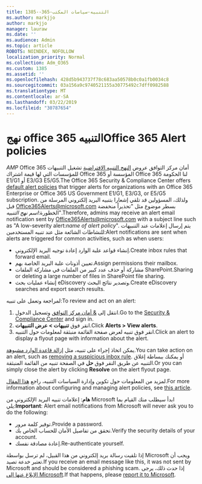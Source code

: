 ```yaml
---
title: 1385--365-التنبيه-سياسات المكتب
ms.author: markjjo
author: markjjo
manager: lauraw
ms.date: ''
ms.audience: Admin
ms.topic: article
ROBOTS: NOINDEX, NOFOLLOW
localization_priority: Normal
ms.collection: Adm_O365
ms.custom: 1385
ms.assetid: ''
ms.openlocfilehash: 428d5b943737f78c683aa50578b0c0a1fb0034c8
ms.sourcegitcommit: 03a156a9c9740521155a30775492c7dff0982588
ms.translationtype: MT
ms.contentlocale: ar-SA
ms.lasthandoff: 03/22/2019
ms.locfileid: "30787654"
---
```

# <a name="office-365-alert-policies"></a><span data-ttu-id="d5330-102">نهج office 365 التنبيه</span><span class="sxs-lookup"><span data-stu-id="d5330-102">Office 365 Alert policies</span></span>

<span data-ttu-id="d5330-103">_AMP_ Office 365 أمان مركز التوافق عروض [النهج التنبيه الافتراضية](https://docs.microsoft.com/office365/securitycompliance/alert-policies#default-alert-policies) تشغيل التنبيهات للمؤسسات التي لها قيمة اشتراك Office 365 المؤسسة أو Office 365 لنا الحكومة E1/G1 أو E3/G3 E5/G5.</span><span class="sxs-lookup"><span data-stu-id="d5330-103">The Office 365 Security & Compliance Center offers [default alert policies](https://docs.microsoft.com/office365/securitycompliance/alert-policies#default-alert-policies) that trigger alerts for organizations with an Office 365 Enterprise or Office 365 US Government E1/G1, E3/G3, or E5/G5 subscription.</span></span> <span data-ttu-id="d5330-104">ولذلك، المسؤولين قد تلقي إشعارا بتنبيه البريد إلكتروني المرسلة من قبل Office365Alerts@microsoft.com بسطر موضوع مثل "تحذيراً منخفضة الخطورة:*اسم نهج التنبيه*".</span><span class="sxs-lookup"><span data-stu-id="d5330-104">Therefore, admins may receive an alert email notification sent by Office365Alerts@microsoft.com with a subject line such as "A low-severity alert:*name of alert policy*".</span></span> <span data-ttu-id="d5330-105">يتم إرسال إعلامات عند التنبيهات للنشاطات الشائعة مثل عند تنبيه المستخدمين:</span><span class="sxs-lookup"><span data-stu-id="d5330-105">Alert notifications are sent when alerts are triggered for common activities, such as when users:</span></span>

- <span data-ttu-id="d5330-106">إنشاء قواعد علبة الوارد إعادة توجيه البريد الإلكتروني.</span><span class="sxs-lookup"><span data-stu-id="d5330-106">Create inbox rules that forward email.</span></span>
- <span data-ttu-id="d5330-107">تعيين أذونات علبة البريد الخاصة بهم.</span><span class="sxs-lookup"><span data-stu-id="d5330-107">Assign permissions their mailbox.</span></span>
- <span data-ttu-id="d5330-108">مشاركة أو حذف عدد كبير من الملفات في مشاركة الملفات SharePoint.</span><span class="sxs-lookup"><span data-stu-id="d5330-108">Sharing or deleting a large number of files in SharePoint file sharing.</span></span>
- <span data-ttu-id="d5330-109">إنشاء عمليات بحث eDiscovery وتصدير نتائج البحث.</span><span class="sxs-lookup"><span data-stu-id="d5330-109">Create eDiscovery searches and export search results.</span></span>
 
<span data-ttu-id="d5330-110">لمراجعة وتعمل على تنبيه:</span><span class="sxs-lookup"><span data-stu-id="d5330-110">To review and act on an alert:</span></span>

1. <span data-ttu-id="d5330-111">انتقل إلى [& أمان مركز التوافق](https://protection.office.com) وتسجيل الدخول.</span><span class="sxs-lookup"><span data-stu-id="d5330-111">Go to the [Security & Compliance Center](https://protection.office.com) and sign in.</span></span>
2. <span data-ttu-id="d5330-112">انقر فوق **تنبيهات > عرض التنبيهات**.</span><span class="sxs-lookup"><span data-stu-id="d5330-112">Click **Alerts > View alerts**.</span></span>
3. <span data-ttu-id="d5330-113">انقر فوق تنبيه لعرض صفحة القائمة منبثقة لمعلومات حول التنبيه.</span><span class="sxs-lookup"><span data-stu-id="d5330-113">Click an alert to display a flyout page with information about the alert.</span></span>

<span data-ttu-id="d5330-114">يمكن اتخاذ إجراء على تنبيه، مثل [إزالة قاعدة الوارد مشبوهة](https://docs.microsoft.com/office365/securitycompliance/responding-to-a-compromised-email-account).</span><span class="sxs-lookup"><span data-stu-id="d5330-114">You can take action on an alert, such as [removing a suspicious inbox rule](https://docs.microsoft.com/office365/securitycompliance/responding-to-a-compromised-email-account).</span></span> <span data-ttu-id="d5330-115">أو يمكنك ببساطة إغلاق التنبيه عن طريق النقر فوق **حل** في الصفحة تنبيه من القائمة المنبثقة.</span><span class="sxs-lookup"><span data-stu-id="d5330-115">Or you can simply close the alert by clicking **Resolve** on the alert flyout page.</span></span>

<span data-ttu-id="d5330-116">لمزيد من المعلومات حول تكوين وإدارة السياسات التنبيه، راجع [هذا المقال](https://docs.microsoft.com/office365/securitycompliance/alert-policies).</span><span class="sxs-lookup"><span data-stu-id="d5330-116">For more information about configuring and managing alert policies, see  [this article](https://docs.microsoft.com/office365/securitycompliance/alert-policies).</span></span>

<span data-ttu-id="d5330-117">**هام**: إعلامات تنبيه البريد الإلكتروني من Microsoft ابدأ سيطلب منك القيام بما يلي:</span><span class="sxs-lookup"><span data-stu-id="d5330-117">**Important**: Alert email notifications from Microsoft will never ask you to do the following:</span></span>

- <span data-ttu-id="d5330-118">توفير كلمة مرور.</span><span class="sxs-lookup"><span data-stu-id="d5330-118">Provide a password.</span></span>
- <span data-ttu-id="d5330-119">تحقق من تفاصيل الأمان للحساب الخاص بك.</span><span class="sxs-lookup"><span data-stu-id="d5330-119">Verify the security details of your account.</span></span>
- <span data-ttu-id="d5330-120">إعادة مصادقة نفسك.</span><span class="sxs-lookup"><span data-stu-id="d5330-120">Re-authenticate yourself.</span></span>

<span data-ttu-id="d5330-121">إذا تلقيت رسالة بريد إلكتروني من هذا القبيل، لم ترسل بواسطة Microsoft ويجب أن تعتبر خدعة تصيد.</span><span class="sxs-lookup"><span data-stu-id="d5330-121">If you receive an email message like this, it was not sent by Microsoft and should be considered a phishing scam.</span></span> <span data-ttu-id="d5330-122">إذا حدث ذلك، يرجى [الإبلاغ عنها إلى Microsoft](https://docs.microsoft.com/office365/SecurityCompliance/report-junk-email-and-phishing-scams-in-outlook-on-the-web-eop).</span><span class="sxs-lookup"><span data-stu-id="d5330-122">If that happens, please [report it to Microsoft](https://docs.microsoft.com/office365/SecurityCompliance/report-junk-email-and-phishing-scams-in-outlook-on-the-web-eop).</span></span>